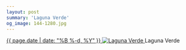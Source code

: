 ```yaml
---
layout: post
summary: 'Laguna Verde'
og_image: 144-1280.jpg
---
```


<p>
 <time>
  <a href="/144">
   {{ page.date | date: "%B %-d, %Y" }}
  </a>
 </time>
 <a href="/144">
  <img alt="Laguna Verde" data-taken="11/7/2013" sizes="(min-width: 700px) 50vw, calc(100vw - 2rem)" src="{{ site.assets_url }}/144-640.jpg" srcset="{{ site.assets_url }}/144-1280.jpg 1280w, {{ site.assets_url }}/144-960.jpg 960w, {{ site.assets_url }}/144-640.jpg 640w, {{ site.assets_url }}/144-320.jpg 320w"/>
 </a>
 <span>
  Laguna Verde
 </span>
</p>
